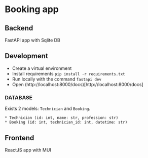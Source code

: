 # Booking app

## Backend

FastAPI app with Sqlite DB

## Development

- Create a virtual environment
- Install requirements `pip install -r requirements.txt`
- Run locally with the command `fastapi dev`
- Open (http://localhost:8000/docs)[http://localhost:8000/docs]

### DATABASE

Exists 2 models: `Technician` and `Booking`.

```
* Technician (id: int, name: str, profession: str)
* Booking (id: int, technician_id: int, datetime: str)
```

## Frontend

ReactJS app with MUI
